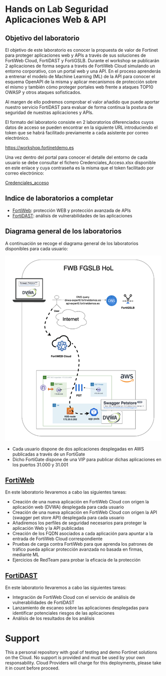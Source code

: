 # Hands on Lab Seguridad Aplicaciones Web & API

## Objetivo del laboratorio

El objetivo de este laboratorio es conocer la propuesta de valor de Fortinet para proteger aplicaciones web y APIs a través de sus soluciones de FortiWeb Cloud, FortiDAST y FortiGSLB. Durante el workshop se publicarán 2 aplicaciones de forma segura a través de FortiWeb Cloud simulando un entorno corporativo, con un portal web y una API. En el proceso aprenderás a entrenar el modelo de Machine Learning (ML) de la API para conocer el esquema OpenAPI de la misma y aplicar mecanismos de protección sobre el mismo y también cómo proteger portales web frente a ataques TOP10 OWASP y otros ataques sofisticados.

Al margen de ello podremos comprobar el valor añadido que puede aportar nuestro servicio FortiDAST para evaluar de forma continua la postura de seguridad de nuestras aplicaciones y APIs.

El formato del laboratorio consiste en 2 laboratorios diferenciados cuyos datos de acceso se pueden encontrar en la siguiente URL introduciendo el token que se habrá facilitado previamente a cada asistente por correo electrónico.

https://workshop.fortinetdemo.es

Una vez dentro del portal para conocer el detalle del entorno de cada usuario se debe consultar el fichero Credenciales_Acceso.xlsx disponible en este enlace y cuya contraseña es la misma que el token facilitado por correo electrónico:

[Credenciales_acceso](https://drive.google.com/file/d/1mDOx0rxCCXkXzKrHJvAoF-t-Smxg2f-2/view?usp=sharing)

## Indice de laboratorios a completar

* [FortiWeb](./FortiWeb): protección WEB y protección avanzada de APIs
* [FortiDAST](./FortiDAST): análisis de vulnerabilidades de las aplicaciones

## Diagrama general de los laboratorios

A continuación se recoge el diagrama general de los laboratorios disponibles para cada usuario:

![architecture overview](images/image0.png)

- Cada usuario dispone de dos aplicaciones desplegadas en AWS publicadas a través de un FortiGate
- Dicho FortiGate dispone de una VIP para publicar dichas aplicaciones en los puertos 31.000 y 31.001

## [FortiWeb](./FortiWeb)

En este laboratorio llevaremos a cabo las siguientes tareas:

- Creación de una nueva aplicación en FortiWeb Cloud con origen la aplicación web (DVWA) desplegada para cada usuario 
- Creación de una nueva aplicación en FortiWeb Cloud con origen la API (swagger pet store API) desplegada para cada usuario
- Añadiremos los perfiles de seguridad necesarios para proteger la aplicación Web y la API publicadas
- Creación de los FQDN asociados a cada aplicación para apuntar a la entrada de FortiWeb Cloud correspondiente
- Pruebas de carga contra FortiWeb para que aprenda los patrones de tráfico pueda aplicar protección avanzada no basada en firmas, mediante ML
- Ejercicios de RedTeam para probar la eficacia de la protección

## [FortiDAST](./FortiDAST)

En este laboratorio llevaremos a cabo las siguientes tareas:

- Integración de FortiWeb Cloud con el servicio de análisis de vulnerabilidades de FortiDAST
- Lanzamiento de escaneo sobre las aplicaciones desplegadas para identificar potenciales riesgos de las aplicaciones
- Análisis de los resultados de los análisis

# Support
This a personal repository with goal of testing and demo Fortinet solutions on the Cloud. No support is provided and must be used by your own responsability. Cloud Providers will charge for this deployments, please take it in count before proceed.

